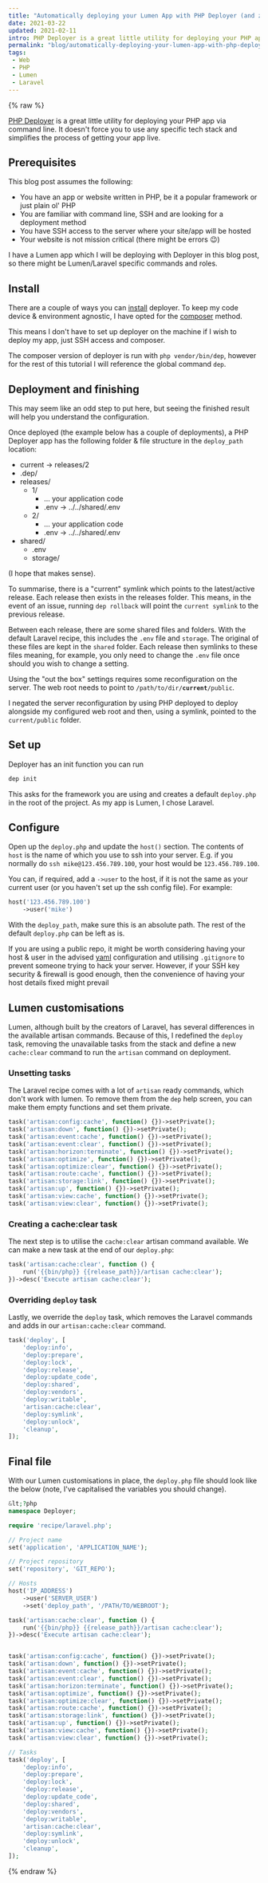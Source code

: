 ```yaml
---
title: "Automatically deploying your Lumen App with PHP Deployer (and zero downtime) so you don't have to manually do it"
date: 2021-03-22
updated: 2021-02-11
intro: PHP Deployer is a great little utility for deploying your PHP app via command line. It doesn't force you to use any specific tech stack and simplifies the process of getting your app live.
permalink: "blog/automatically-deploying-your-lumen-app-with-php-deployer-and-zero-downtime-so-you-dont-have-to-manually-do-it/"
tags:
 - Web
 - PHP
 - Lumen
 - Laravel
---
```

{% raw %}

[PHP Deployer](https://deployer.org/) is a great little utility for deploying your PHP app via command line. It doesn't force you to use any specific tech stack and simplifies the process of getting your app live.

## Prerequisites

This blog post assumes the following:

- You have an app or website written in PHP, be it a popular framework or just plain ol' PHP
- You are familiar with command line, SSH  and are looking for a deployment method
- You have SSH access to the server where your site/app will be hosted
- Your website is not mission critical (there might be errors :wink:)

I have a Lumen app which I will be deploying with Deployer in this blog post, so there might be Lumen/Laravel specific commands and roles.

## Install

There are a couple of ways you can [install](https://deployer.org/docs/installation.html) deployer. To keep my code device & environment agnostic, I have opted for the [composer](https://deployer.org/docs/installation.html#distribution-composer-installation) method.

This means I don't have to set up deployer on the machine if I wish to deploy my app, just SSH access and composer.

The composer version of deployer is run with `php vendor/bin/dep`, however for the rest of this tutorial I will reference the global command `dep`.

## Deployment and finishing

This may seem like an odd step to put here, but seeing the finished result will help you understand the configuration.

Once deployed (the example below has a couple of deployments), a PHP Deployer app has the following folder & file structure in the `deploy_path` location:

- current -> releases/2
- .dep/
- releases/
	- 1/
		- ... your application code
		- .env -> ../../shared/.env
	- 2/
		- ... your application code
		- .env -> ../../shared/.env
- shared/
	 - .env
	 - storage/

(I hope that makes sense).

To summarise, there is a "current" symlink which points to the latest/active release. Each release then exists in the releases folder. This means, in the event of an issue, running `dep rollback` will point the `current symlink` to the previous release.

Between each release, there are some shared files and folders. With the default Laravel recipe, this includes the `.env` file and `storage`. The original of these files are kept in the `shared` folder. Each release then symlinks to these files meaning, for example, you only need to change the `.env` file once should you wish to change a setting.

<div class="info">Using the "out the box" settings requires some reconfiguration on the server. The web root needs to point to <code>/path/to/dir/<strong>current</strong>/public</code>. </div>

I negated the server reconfiguration by using PHP deployed to deploy alongside my configured web root and then, using a symlink, pointed to the `current/public` folder.

## Set up

Deployer has an init function you can run

```bash
dep init
```

This asks for the framework you are using and creates a default `deploy.php` in the root of the project. As my app is Lumen, I chose Laravel.

## Configure

Open up the `deploy.php` and update the `host()` section. The contents of `host` is the name of which you use to ssh into your server. E.g. if you normally do `ssh mike@123.456.789.100`, your host would be `123.456.789.100`.

You can, if required, add a `->user` to the host, if it is not the same as your current user (or you haven't set up the ssh config file). For example:

```php
host('123.456.789.100')
	->user('mike')
```

With the `deploy_path`, make sure this is an absolute path. The rest of the default `deploy.php` can be left as is.

<div class="info">If you are using a public repo, it might be worth considering having your host & user in the advised <a href="https://deployer.org/docs/hosts.html#inventory-file">yaml</a> configuration and utilising <code>.gitignore</code> to prevent someone trying to hack your server. However, if your SSH key security & firewall is good enough, then the convenience of having your host details fixed might prevail</div>

## Lumen customisations

Lumen, although built by the creators of Laravel, has several differences in the available artisan commands. Because of this, I redefined the `deploy` task, removing the unavailable tasks from the stack and define a new `cache:clear` command to run the `artisan` command on deployment.

### Unsetting tasks

The Laravel recipe comes with a lot of `artisan` ready commands, which don't work with lumen. To remove them from the `dep` help screen, you can make them empty functions and set them private.

```php
task('artisan:config:cache', function() {})->setPrivate();
task('artisan:down', function() {})->setPrivate();
task('artisan:event:cache', function() {})->setPrivate();
task('artisan:event:clear', function() {})->setPrivate();
task('artisan:horizon:terminate', function() {})->setPrivate();
task('artisan:optimize', function() {})->setPrivate();
task('artisan:optimize:clear', function() {})->setPrivate();
task('artisan:route:cache', function() {})->setPrivate();
task('artisan:storage:link', function() {})->setPrivate();
task('artisan:up', function() {})->setPrivate();
task('artisan:view:cache', function() {})->setPrivate();
task('artisan:view:clear', function() {})->setPrivate();
```

### Creating a cache:clear task

The next step is to utilise the `cache:clear` artisan command available. We can make a new task at the end of our `deploy.php`:

```php
task('artisan:cache:clear', function () {
	run('{{bin/php}} {{release_path}}/artisan cache:clear');
})->desc('Execute artisan cache:clear');
```

### Overriding `deploy` task

Lastly, we override the `deploy` task, which removes the Laravel commands and adds in our `artisan:cache:clear` command.

```php
task('deploy', [
	'deploy:info',
	'deploy:prepare',
	'deploy:lock',
	'deploy:release',
	'deploy:update_code',
	'deploy:shared',
	'deploy:vendors',
	'deploy:writable',
	'artisan:cache:clear',
	'deploy:symlink',
	'deploy:unlock',
	'cleanup',
]);
```

## Final file

With our Lumen customisations in place, the `deploy.php` file should look like the below (note, I've capitalised the variables you should change).

```php
&lt;?php
namespace Deployer;

require 'recipe/laravel.php';

// Project name
set('application', 'APPLICATION_NAME');

// Project repository
set('repository', 'GIT_REPO');

// Hosts
host('IP_ADDRESS')
	->user('SERVER_USER')
	->set('deploy_path', '/PATH/TO/WEBROOT');

task('artisan:cache:clear', function () {
	run('{{bin/php}} {{release_path}}/artisan cache:clear');
})->desc('Execute artisan cache:clear');


task('artisan:config:cache', function() {})->setPrivate();
task('artisan:down', function() {})->setPrivate();
task('artisan:event:cache', function() {})->setPrivate();
task('artisan:event:clear', function() {})->setPrivate();
task('artisan:horizon:terminate', function() {})->setPrivate();
task('artisan:optimize', function() {})->setPrivate();
task('artisan:optimize:clear', function() {})->setPrivate();
task('artisan:route:cache', function() {})->setPrivate();
task('artisan:storage:link', function() {})->setPrivate();
task('artisan:up', function() {})->setPrivate();
task('artisan:view:cache', function() {})->setPrivate();
task('artisan:view:clear', function() {})->setPrivate();

// Tasks
task('deploy', [
	'deploy:info',
	'deploy:prepare',
	'deploy:lock',
	'deploy:release',
	'deploy:update_code',
	'deploy:shared',
	'deploy:vendors',
	'deploy:writable',
	'artisan:cache:clear',
	'deploy:symlink',
	'deploy:unlock',
	'cleanup',
]);
```
{% endraw %}
